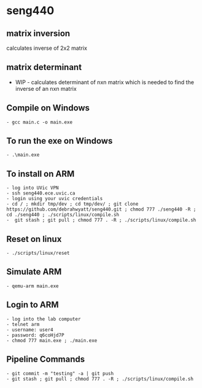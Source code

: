 # seng440


## matrix inversion
calculates inverse of 2x2 matrix 

## matrix determinant
 - WIP - 
 calculates determinant of nxn matrix which is needed to find the inverse of an nxn matrix

## Compile on Windows
    - gcc main.c -o main.exe

## To run the exe on Windows
    - .\main.exe

## To install on ARM
    - log into UVic VPN
    - ssh seng440.ece.uvic.ca
    - login using your uvic credentials
    - cd / ; mkdir tmp/dev ; cd tmp/dev/ ; git clone https://github.com/debrahwyatt/seng440.git ; chmod 777 ./seng440 -R ; cd ./seng440 ; ./scripts/linux/compile.sh
    -  git stash ; git pull ; chmod 777 . -R ; ./scripts/linux/compile.sh

## Reset on linux
    - ./scripts/linux/reset

## Simulate ARM
    - qemu-arm main.exe

## Login to ARM
    - log into the lab computer
    - telnet arm
    - username: user4
    - password: q6coHjd7P
    - chmod 777 main.exe ; ./main.exe

## Pipeline Commands
    - git commit -m "testing" -a | git push
    - git stash ; git pull ; chmod 777 . -R ; ./scripts/linux/compile.sh